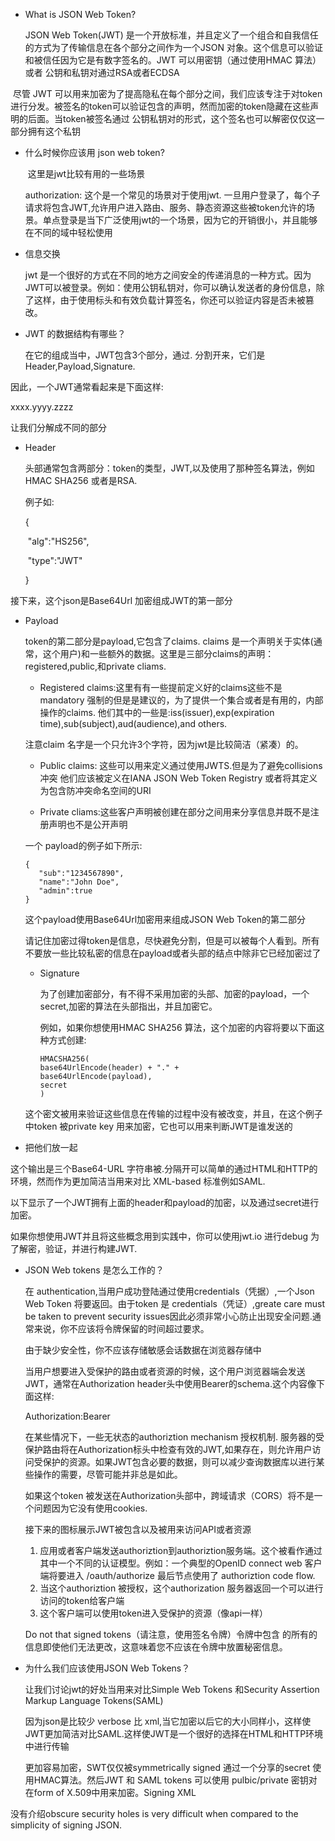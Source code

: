 -  What is JSON Web Token?

  

    JSON Web Token(JWT) 是一个开放标准，并且定义了一个组合和自我信任的方式为了传输信息在各个部分之间作为一个JSON 对象。这个信息可以验证和被信任因为它是有数字签名的。JWT 可以用密钥（通过使用HMAC 算法）或者 公钥和私钥对通过RSA或者ECDSA

  

  ​      尽管 JWT 可以用来加密为了提高隐私在每个部分之间，我们应该专注于对token进行分发。被签名的token可以验证包含的声明，然而加密的token隐藏在这些声明的后面。当token被签名通过 公钥私钥对的形式，这个签名也可以解密仅仅这一部分拥有这个私钥

  

- 什么时候你应该用 json web  token?

  ​	这里是jwt比较有用的一些场景

  authorization: 这个是一个常见的场景对于使用jwt. 一旦用户登录了，每个子请求将包含JWT,允许用户进入路由、服务、静态资源这些被token允许的场景。单点登录是当下广泛使用jwt的一个场景，因为它的开销很小，并且能够在不同的域中轻松使用

- 信息交换

  jwt 是一个很好的方式在不同的地方之间安全的传递消息的一种方式。因为JWT可以被登录。例如：使用公钥私钥对，你可以确认发送者的身份信息，除了这样，由于使用标头和有效负载计算签名，你还可以验证内容是否未被篡改。

- JWT 的数据结构有哪些？

   在它的组成当中，JWT包含3个部分，通过. 分割开来，它们是 Header,Payload,Signature.

因此，一个JWT通常看起来是下面这样:

xxxx.yyyy.zzzz

让我们分解成不同的部分

- Header

  头部通常包含两部分：token的类型，JWT,以及使用了那种签名算法，例如HMAC SHA256 或者是RSA.

  例子如:

  {	

  ​    "alg":"HS256",

  ​    "type":"JWT"

  }

接下来，这个json是Base64Url 加密组成JWT的第一部分

- Payload

   token的第二部分是payload,它包含了claims. claims 是一个声明关于实体(通常，这个用户)和一些额外的数据。这里是三部分claims的声明：registered,public,和private cliams.

  - Registered claims:这里有有一些提前定义好的claims这些不是mandatory 强制的但是是建议的，为了提供一个集合或者是有用的，内部操作的claims. 他们其中的一些是:iss(issuer),exp(expiration time),sub(subject),aud(audience),and others.

  注意claim 名字是一个只允许3个字符，因为jwt是比较简洁（紧凑）的。

  - Public claims: 这些可以用来定义通过使用JWTS.但是为了避免collisions冲突 他们应该被定义在IANA JSON Web Token Registry 或者将其定义为包含防冲突命名空间的URI

  - Private cliams:这些客户声明被创建在部分之间用来分享信息并既不是注册声明也不是公开声明

  一个 payload的例子如下所示:

  ```
  {
     "sub":"1234567890",
     "name":"John Doe",
     "admin":true
  }
  ```

  这个payload使用Base64Url加密用来组成JSON Web Token的第二部分

  

  请记住加密过得token是信息，尽快避免分割，但是可以被每个人看到。所有不要放一些比较私密的信息在payload或者头部的结点中除非它已经加密过了

  

  - Signature

    为了创建加密部分，有不得不采用加密的头部、加密的payload，一个secret,加密的算法在头部指出，并且加密它。

    例如，如果你想使用HMAC SHA256 算法，这个加密的内容将要以下面这种方式创建:

    ```
    HMACSHA256(
    base64UrlEncode(header) + "." +
    base64UrlEncode(payload),
    secret
    )
    ```

    

  这个密文被用来验证这些信息在传输的过程中没有被改变，并且，在这个例子中token 被private key 用来加密，它也可以用来判断JWT是谁发送的

- 把他们放一起

这个输出是三个Base64-URL 字符串被.分隔开可以简单的通过HTML和HTTP的环境，然而作为更加简洁当用来对比 XML-based 标准例如SAML.

以下显示了一个JWT拥有上面的header和payload的加密，以及通过secret进行加密。

如果你想使用JWT并且将这些概念用到实践中，你可以使用jwt.io 进行debug 为了解密，验证，并进行构建JWT.

- JSON Web tokens 是怎么工作的？

  在 authentication,当用户成功登陆通过使用credentials（凭据）,一个Json Web Token 将要返回。由于token 是 credentials（凭证）,greate care must be taken to prevent security issues因此必须非常小心防止出现安全问题.通常来说，你不应该将令牌保留的时间超过要求。

  

  由于缺少安全性，你不应该存储敏感会话数据在浏览器存储中

  

  当用户想要进入受保护的路由或者资源的时候，这个用户浏览器端会发送JWT，通常在Authorization header头中使用Bearer的schema.这个内容像下面这样:

  

  Authorization:Bearer <token>

  

  在某些情况下，一些无状态的authoriztion mechanism 授权机制. 服务器的受保护路由将在Authorization标头中检查有效的JWT,如果存在，则允许用户访问受保护的资源。如果JWT包含必要的数据，则可以减少查询数据库以进行某些操作的需要，尽管可能并非总是如此。

  

  如果这个token 被发送在Authorization头部中，跨域请求（CORS）将不是一个问题因为它没有使用cookies.

  

  接下来的图标展示JWT被包含以及被用来访问API或者资源

  1.  应用或者客户端发送authoriztion到authoriztion服务端。这个被看作通过其中一个不同的认证模型。例如：一个典型的OpenID connect web 客户端将要进入 /oauth/authorize 最后节点使用了 authoriztion code flow.
  2. 当这个authoriztion 被授权，这个authorization 服务器返回一个可以进行访问的token给客户端
  3. 这个客户端可以使用token进入受保护的资源（像api一样）

  Do not that signed tokens（请注意，使用签名令牌）令牌中包含 的所有的信息即使他们无法更改，这意味着您不应该在令牌中放置秘密信息。

- 为什么我们应该使用JSON Web Tokens？

  让我们讨论jwt的好处当用来对比Simple Web Tokens 和Security Assertion Markup Language Tokens(SAML)

  因为json是比较少 verbose 比 xml,当它加密以后它的大小同样小，这样使JWT更加简洁对比SAML.这样使JWT是一个很好的选择在HTML和HTTP环境中进行传输

  更加容易加密，SWT仅仅被symmetrically signed 通过一个分享的secret 使用HMAC算法。然后JWT 和 SAML tokens 可以使用 pulbic/private 密钥对在form of X.509中用来加密。Signing XML

没有介绍obscure security holes is very difficult when compared to the simplicity of signing JSON.


